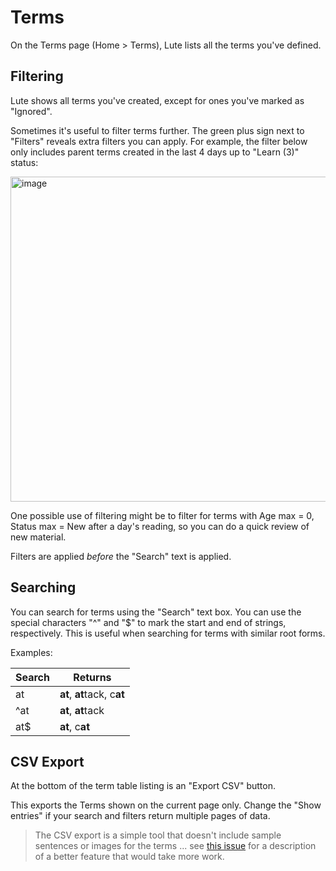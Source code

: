 # Terms

On the Terms page (Home > Terms), Lute lists all the terms you've defined.

## Filtering

Lute shows all terms you've created, except for ones you've marked as "Ignored".

Sometimes it's useful to filter terms further.  The green plus sign next to "Filters" reveals extra filters you can apply.  For example, the filter below only includes parent terms created in the last 4 days up to "Learn (3)" status:

<img width="520" alt="image" src="https://github.com/jzohrab/lute/assets/1637133/8b13a391-7664-4373-9a45-d318859455bb">

One possible use of filtering might be to filter for terms with Age max = 0, Status max = New after a day's reading, so you can do a quick review of new material.

Filters are applied _before_ the "Search" text is applied.

## Searching

You can search for terms using the "Search" text box.  You can use the special characters "^" and "$" to mark the start and end of strings, respectively.  This is useful when searching for terms with similar root forms.

Examples:

| Search | Returns |
| --- | --- |
| at | **at**, **at**tack, c**at** |
| ^at | **at**, **at**tack |
| at$ | **at**, c**at** |

## CSV Export

At the bottom of the term table listing is an "Export CSV" button.

This exports the Terms shown on the current page only.  Change the "Show <count> entries" if your search and filters return multiple pages of data.

> The CSV export is a simple tool that doesn't include sample sentences or images for the terms ... see [this issue](https://github.com/jzohrab/lute-v3/issues/3) for a description of a better feature that would take more work.
